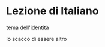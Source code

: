 # Lezione di Italiano

tema dell'identità

lo scacco di essere altro
<!--stackedit_data:
eyJoaXN0b3J5IjpbMTM5OTA0Mzc0NF19
-->